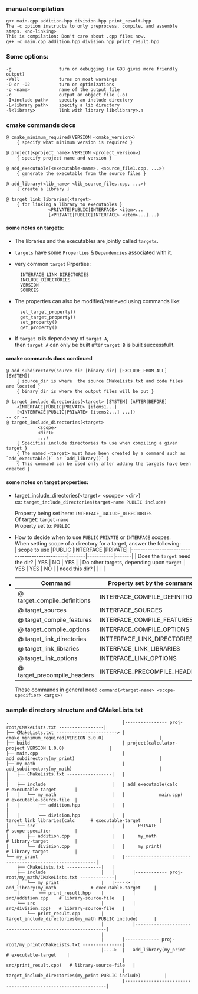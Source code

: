 
### manual compilation
    g++ main.cpp addition.hpp division.hpp print_result.hpp
    The -c option instructs to only preprocess, compile, and assemble steps. <no-linking>
    This is compilation: Don't care about .cpp files now.
    g++ -c main.cpp addition.hpp division.hpp print_result.hpp



### Some options:
    -g                  turn on debugging (so GDB gives more friendly output)
    -Wall               turns on most warnings
    -O or -O2           turn on optimizations
    -o <name>           name of the output file
    -c                  output an object file (.o)
    -I<include path>    specify an include directory
    -L<library path>    specify a lib directory
    -l<library>         link with library lib<library>.a


### cmake commands docs

    @ cmake_minimum_required(VERSION <cmake_version>)  
        { specify what minimum version is required }

    @ project(<project_name> VERSION <project_version>)  
        { specify project name and version }
    
    @ add_executable(<executable-name>, <source_file1.cpp, ...>)
        { generate the executable from the source files }

    @ add_library(<lib_name> <lib_source_files.cpp, ...>)
        { create a library }
    
    @ target_link_libraries(<target>
        { for linking a library to executables }
                    <PRIVATE|PUBLIC|INTERFACE> <item>...
                    [<PRIVATE|PUBLIC|INTERFACE> <item>...]...)


#### some notes on targets:

- The libraries and the executables are jointly called `targets`.  
- `targets` have some `Properties` & `Dependencies` associated with it.  
- very common `target` Prperties:

        INTERFACE_LINK_DIRECTORIES
        INCLUDE_DIRECTORIES
        VERSION
        SOURCES
- The properties can also be modified/retrieved using commands like:
    
        set_target_property()
        get_target_property()
        set_property()
        get_property()
- If `target B` is dependency of `target A`,  
then `target A` can only be built after `target B` is built successfullt.


#### cmake commands docs continued

    @ add_subdirectory(source_dir [binary_dir] [EXCLUDE_FROM_ALL] [SYSTEM])
        { source_dir is where  the source CMakeLists.txt and code files are located }
        { binary_dir is where the output files will be put }

    @ target_include_directories(<target> [SYSTEM] [AFTER|BEFORE]
        <INTERFACE|PUBLIC|PRIVATE> [items1...]
        [<INTERFACE|PUBLIC|PRIVATE> [items2...] ...])
    -- or --
    @ target_include_directories(<target>
                <scope>
                <dir1>
                ...)
        { Specifies include directories to use when compiling a given target }
        { The named <target> must have been created by a command such as `add_executable()` or `add_library()` }
        { This command can be used only after adding the targets have been created }


#### some notes on target properties:

- target_include_directories(\<target\> \<scope\> \<dir\>)  
        ex: `target_include_directories(target-name PUBLIC include)`

    Property being set here: `INTERFACE_INCLUDE_DIRECTORIES`  
    Of target: `target-name`  
    Property set to: `PUBLIC`  

- How to decide when to use `PUBLIC` `PRIVATE` or `INTERFACE` scopes.  
    When setting scope of a directory for a target, answer the following:  
    |    scope to use                               |PUBLIC |INTERFACE  |PRIVATE|
    |-----------------------------------------------|-------|-----------|-------|
    |   Does the `target` need the dir?             |   YES |   NO      | YES   |
    |   Do other targets, depending upon `target`   |   YES |   YES     | NO    |
    |       need this dir?                          |       |           |       |

-   |Command                        |   Property set by the command     |
    |-------------------------------|-----------------------------------|
    |@ target_compile_definitions   | INTERFACE_COMPILE_DEFINITIONS     |
    |@ target_sources               | INTERFACE_SOURCES                 |
    |@ target_compile_features      | INTERFACE_COMPILE_FEATURES        |
    |@ target_compile_options       | INTERFACE_COMPILE_OPTIONS         |
    |@ target_link_directories      | INTTERFACE_LINK_DIRECTORIES       |
    |@ target_link_libraries        | INTERFACE_LINK_LIBRARIES          |
    |@ target_link_options          | INTERFACE_LINK_OPTIONS            |
    |@ target_precompile_headers    | INTERFACE_PRECOMPILE_HEADERS      |

    These commands in general need `command(<target-name> <scope-specifier> <args>)`
  
  
### sample directory structure and CMakeLists.txt

    .                                           |---------------- proj-root/CMakeLists.txt -----------------|
    ├── CMakeLists.txt -----------------------> | cmake_minimum_required(VERSION 3.0.0)                     |
    ├── build                                   | project(calculator-project VERSION 1.0.0)                 |
    ├── main.cpp                                | add_subdirectory(my_print)                                |
    ├── my_math                                 | add_subdirectory(my_math)                                 |
    │   ├── CMakeLists.txt -----------------|   |                                                           |
    │   ├── include                         |   | add_executable(calc             # executable-target       |
    │   │   └── my_math                     |   |             main.cpp)           # executable-source-file  |
    │   │       ├── addition.hpp            |   |                                                           |
    │   │       └── division.hpp            |   | target_link_libraries(calc      # executable-target       |
    │   └── src                             |   |     PRIVATE                     # scope-specifier         |
    │       ├── addition.cpp                |   |     my_math                     # library-target          |
    │       └── division.cpp                |   |     my_print)                   # library-target          |
    └── my_print                            |   |-----------------------------------------------------------|
        ├── CMakeLists.txt -------------|   |
        ├── include                     |   |       |------------ proj-root/my_math/CMakeLists.txt -------------|
        │   └── my_print                |   |-----> |   add_library(my_math             # executable-target     |
        │       └── print_result.hpp    |           |               src/addition.cpp    # library-source-file   |
        └── src                         |           |               src/division.cpp)   # library-source-file   |
            └── print_result.cpp        |           |   target_include_directories(my_math PUBLIC include)      |
                                        |           |-----------------------------------------------------------|
                                        |    
                                        |       |------------- proj-root/my_print/CMakeLists.txt ---------------|
                                        |---->  |   add_library(my_print                 # executable-target    |
                                                |               src/print_result.cpp)   # library-source-file   |
                                                |   target_include_directories(my_print PUBLIC include)         |    
                                                |---------------------------------------------------------------|
    
    
    